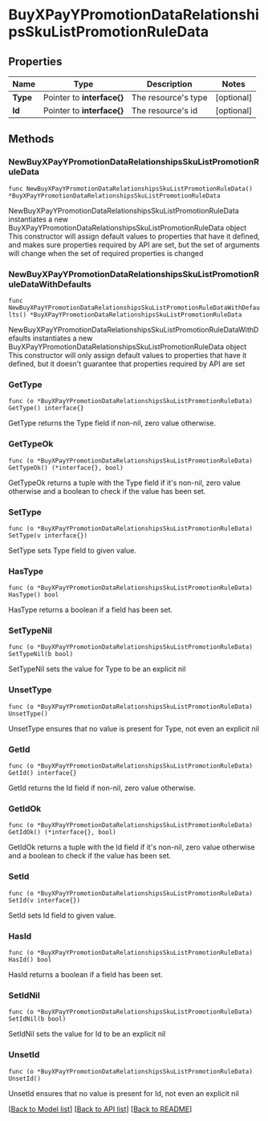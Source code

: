 # BuyXPayYPromotionDataRelationshipsSkuListPromotionRuleData

## Properties

Name | Type | Description | Notes
------------ | ------------- | ------------- | -------------
**Type** | Pointer to **interface{}** | The resource&#39;s type | [optional] 
**Id** | Pointer to **interface{}** | The resource&#39;s id | [optional] 

## Methods

### NewBuyXPayYPromotionDataRelationshipsSkuListPromotionRuleData

`func NewBuyXPayYPromotionDataRelationshipsSkuListPromotionRuleData() *BuyXPayYPromotionDataRelationshipsSkuListPromotionRuleData`

NewBuyXPayYPromotionDataRelationshipsSkuListPromotionRuleData instantiates a new BuyXPayYPromotionDataRelationshipsSkuListPromotionRuleData object
This constructor will assign default values to properties that have it defined,
and makes sure properties required by API are set, but the set of arguments
will change when the set of required properties is changed

### NewBuyXPayYPromotionDataRelationshipsSkuListPromotionRuleDataWithDefaults

`func NewBuyXPayYPromotionDataRelationshipsSkuListPromotionRuleDataWithDefaults() *BuyXPayYPromotionDataRelationshipsSkuListPromotionRuleData`

NewBuyXPayYPromotionDataRelationshipsSkuListPromotionRuleDataWithDefaults instantiates a new BuyXPayYPromotionDataRelationshipsSkuListPromotionRuleData object
This constructor will only assign default values to properties that have it defined,
but it doesn't guarantee that properties required by API are set

### GetType

`func (o *BuyXPayYPromotionDataRelationshipsSkuListPromotionRuleData) GetType() interface{}`

GetType returns the Type field if non-nil, zero value otherwise.

### GetTypeOk

`func (o *BuyXPayYPromotionDataRelationshipsSkuListPromotionRuleData) GetTypeOk() (*interface{}, bool)`

GetTypeOk returns a tuple with the Type field if it's non-nil, zero value otherwise
and a boolean to check if the value has been set.

### SetType

`func (o *BuyXPayYPromotionDataRelationshipsSkuListPromotionRuleData) SetType(v interface{})`

SetType sets Type field to given value.

### HasType

`func (o *BuyXPayYPromotionDataRelationshipsSkuListPromotionRuleData) HasType() bool`

HasType returns a boolean if a field has been set.

### SetTypeNil

`func (o *BuyXPayYPromotionDataRelationshipsSkuListPromotionRuleData) SetTypeNil(b bool)`

 SetTypeNil sets the value for Type to be an explicit nil

### UnsetType
`func (o *BuyXPayYPromotionDataRelationshipsSkuListPromotionRuleData) UnsetType()`

UnsetType ensures that no value is present for Type, not even an explicit nil
### GetId

`func (o *BuyXPayYPromotionDataRelationshipsSkuListPromotionRuleData) GetId() interface{}`

GetId returns the Id field if non-nil, zero value otherwise.

### GetIdOk

`func (o *BuyXPayYPromotionDataRelationshipsSkuListPromotionRuleData) GetIdOk() (*interface{}, bool)`

GetIdOk returns a tuple with the Id field if it's non-nil, zero value otherwise
and a boolean to check if the value has been set.

### SetId

`func (o *BuyXPayYPromotionDataRelationshipsSkuListPromotionRuleData) SetId(v interface{})`

SetId sets Id field to given value.

### HasId

`func (o *BuyXPayYPromotionDataRelationshipsSkuListPromotionRuleData) HasId() bool`

HasId returns a boolean if a field has been set.

### SetIdNil

`func (o *BuyXPayYPromotionDataRelationshipsSkuListPromotionRuleData) SetIdNil(b bool)`

 SetIdNil sets the value for Id to be an explicit nil

### UnsetId
`func (o *BuyXPayYPromotionDataRelationshipsSkuListPromotionRuleData) UnsetId()`

UnsetId ensures that no value is present for Id, not even an explicit nil

[[Back to Model list]](../README.md#documentation-for-models) [[Back to API list]](../README.md#documentation-for-api-endpoints) [[Back to README]](../README.md)


